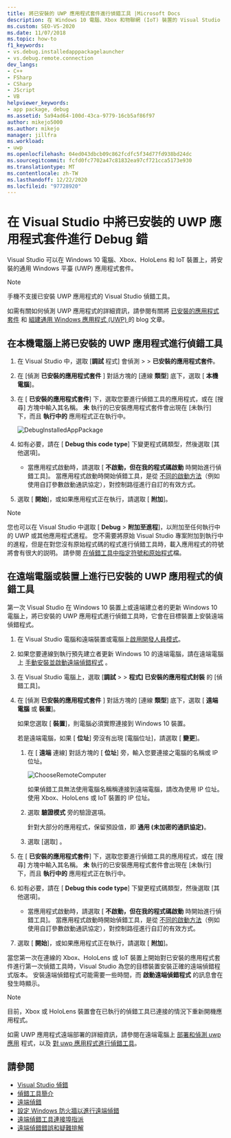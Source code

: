 ```yaml
---
title: 將已安裝的 UWP 應用程式套件進行偵錯工具 |Microsoft Docs
description: 在 Windows 10 電腦、Xbox 和物聯網 (IoT) 裝置的 Visual Studio 中，將已安裝的通用 Windows 平臺 (UWP) 應用程式套件。
ms.custom: SEO-VS-2020
ms.date: 11/07/2018
ms.topic: how-to
f1_keywords:
- vs.debug.installedapppackagelauncher
- vs.debug.remote.connection
dev_langs:
- C++
- FSharp
- CSharp
- JScript
- VB
helpviewer_keywords:
- app package, debug
ms.assetid: 5a94ad64-100d-43ca-9779-16cb5af86f97
author: mikejo5000
ms.author: mikejo
manager: jillfra
ms.workload:
- uwp
ms.openlocfilehash: 04ed043dbcb09c862fcdfc5f34d77fd938bd24dc
ms.sourcegitcommit: fcfd0fc7702a47c81832ea97cf721cca5173e930
ms.translationtype: MT
ms.contentlocale: zh-TW
ms.lasthandoff: 12/22/2020
ms.locfileid: "97728920"
---
```

# <a name="debug-an-installed-uwp-app-package-in-visual-studio"></a>在 Visual Studio 中將已安裝的 UWP 應用程式套件進行 Debug 錯

Visual Studio 可以在 Windows 10 電腦、Xbox、HoloLens 和 IoT 裝置上，將安裝的通用 Windows 平臺 (UWP) 應用程式套件。

>[!NOTE]
>手機不支援已安裝 UWP 應用程式的 Visual Studio 偵錯工具。

如需有關如何偵測 UWP 應用程式的詳細資訊，請參閱有關將 [已安裝的應用程式套件](https://devblogs.microsoft.com/devops/updates-for-debugging-installed-app-packages-in-visual-studio-2015-update-2/) 和 [組建通用 Windows 應用程式 (UWP) ](https://devblogs.microsoft.com/visualstudio/universal-windows-apps-targeting-windows-10-anniversary-sdk/)的 blog 文章。

## <a name="debug-an-installed-uwp-app-on-a-local-machine"></a>在本機電腦上將已安裝的 UWP 應用程式進行偵錯工具

1. 在 Visual Studio 中，選取 [**調試** 程式] 會偵測  >    >  **已安裝的應用程式套件**。

1. 在 [偵測 **已安裝的應用程式套件** ] 對話方塊的 [連線 **類型**] 底下，選取 [ **本機電腦**]。

1. 在 [ **已安裝的應用程式套件**] 下，選取您要進行偵錯工具的應用程式，或在 [搜尋] 方塊中輸入其名稱。 **未** 執行的已安裝應用程式套件會出現在 [未執行] 下，而且 **執行中的** 應用程式正在執行中。

   ![DebugInstalledAppPackage](../debugger/media/debug-installed-app-pkg.png "DebugInstalledAppPackage")

1. 如有必要，請在 [ **Debug this code type**] 下變更程式碼類型，然後選取 [其他選項]。
   - 當應用程式啟動時，請選取 [ **不啟動，但在我的程式碼啟動** 時開始進行偵錯工具]。 當應用程式啟動時開始偵錯工具，是從 [不同的啟動方法](/windows/uwp/xbox-apps/automate-launching-uwp-apps)（例如使用自訂參數啟動通訊協定），對控制路徑進行自訂的有效方式。

1. 選取 [ **開始**]，或如果應用程式正在執行，請選取 [ **附加**]。

> [!NOTE]
> 您也可以在 Visual Studio 中選取 [ **Debug**  >  **附加至進程**]，以附加至任何執行中的 UWP 或其他應用程式進程。 您不需要將原始 Visual Studio 專案附加到執行中的進程，但是在對您沒有原始程式碼的程式進行偵錯工具時，載入應用程式的符號將會有很大的説明。 請參閱 [在偵錯工具中指定符號和原始程式](specify-symbol-dot-pdb-and-source-files-in-the-visual-studio-debugger.md)檔。

## <a name="debug-an-installed-uwp-app-on-a-remote-computer-or-device"></a><a name="remote"></a> 在遠端電腦或裝置上進行已安裝的 UWP 應用程式的偵錯工具

第一次 Visual Studio 在 Windows 10 裝置上或遠端建立者的更新 Windows 10 電腦上，將已安裝的 UWP 應用程式進行偵錯工具時，它會在目標裝置上安裝遠端偵錯程式。

1. 在 Visual Studio 電腦和遠端裝置或電腦上[啟用開發人員模式](/windows/uwp/get-started/enable-your-device-for-development)。

1. 如果您要連線到執行預先建立者更新 Windows 10 的遠端電腦，請在遠端電腦上 [手動安裝並啟動遠端偵錯程式](../debugger/remote-debugging.md) 。

1. 在 Visual Studio 電腦上，選取 [**調試**  >    >  **程式] 已安裝的應用程式封裝** 的 [偵錯工具]。

1. 在 [偵測 **已安裝的應用程式套件** ] 對話方塊的 [連線 **類型**] 底下，選取 [ **遠端電腦** 或 **裝置**]。

   如果您選取 [ **裝置**]，則電腦必須實際連接到 Windows 10 裝置。

   若是遠端電腦，如果 [ **位址**] 旁沒有出現 [電腦位址]，請選取 [ **變更**]。

   1. 在 [ **遠端** 連線] 對話方塊的 [ **位址**] 旁，輸入您要連接之電腦的名稱或 IP 位址。

      ![ChooseRemoteComputer](../debugger/media/debug-remote-app-pkg.png "ChooseRemoteComputer")

      如果偵錯工具無法使用電腦名稱稱連接到遠端電腦，請改為使用 IP 位址。 使用 Xbox、HoloLens 或 IoT 裝置的 IP 位址。
   1. 選取 **驗證模式** 旁的驗證選項。

      針對大部分的應用程式，保留預設值，即 **通用 (未加密的通訊協定)**。
   1. 選取 [選取]  。

1. 在 [ **已安裝的應用程式套件**] 下，選取您要進行偵錯工具的應用程式，或在 [搜尋] 方塊中輸入其名稱。 **未** 執行的已安裝應用程式套件會出現在 [未執行] 下，而且 **執行中的** 應用程式正在執行中。

1. 如有必要，請在 [ **Debug this code type**] 下變更程式碼類型，然後選取 [其他選項]。
   - 當應用程式啟動時，請選取 [ **不啟動，但在我的程式碼啟動** 時開始進行偵錯工具]。 當應用程式啟動時開始偵錯工具，是從 [不同的啟動方法](/windows/uwp/xbox-apps/automate-launching-uwp-apps)（例如使用自訂參數啟動通訊協定），對控制路徑進行自訂的有效方式。

1. 選取 [ **開始**]，或如果應用程式正在執行，請選取 [ **附加**]。

當您第一次在連線的 Xbox、HoloLens 或 IoT 裝置上開始對已安裝的應用程式套件進行第一次偵錯工具時，Visual Studio 為您的目標裝置安裝正確的遠端偵錯程式版本。 安裝遠端偵錯程式可能需要一些時間，而 **啟動遠端偵錯程式** 的訊息會在發生時顯示。

>[!NOTE]
>目前，Xbox 或 HoloLens 裝置會在已執行的偵錯工具已連接的情況下重新開機應用程式。

如需 UWP 應用程式遠端部署的詳細資訊，請參閱在遠端電腦上 [部署和偵測 uwp 應用](/windows/uwp/debug-test-perf/deploying-and-debugging-uwp-apps#advanced-remote-deployment-options) 程式，以及 [對 uwp 應用程式進行偵錯工具](run-windows-store-apps-on-a-remote-machine.md)。

## <a name="see-also"></a>請參閱

- [Visual Studio 偵錯](../debugger/index.yml)
- [偵錯工具簡介](../debugger/debugger-feature-tour.md)
- [遠端偵錯](../debugger/remote-debugging.md)
- [設定 Windows 防火牆以進行遠端偵錯](../debugger/configure-the-windows-firewall-for-remote-debugging.md)
- [遠端偵錯工具連接埠指派](../debugger/remote-debugger-port-assignments.md)
- [遠端偵錯錯誤和疑難排解](../debugger/remote-debugging-errors-and-troubleshooting.md)